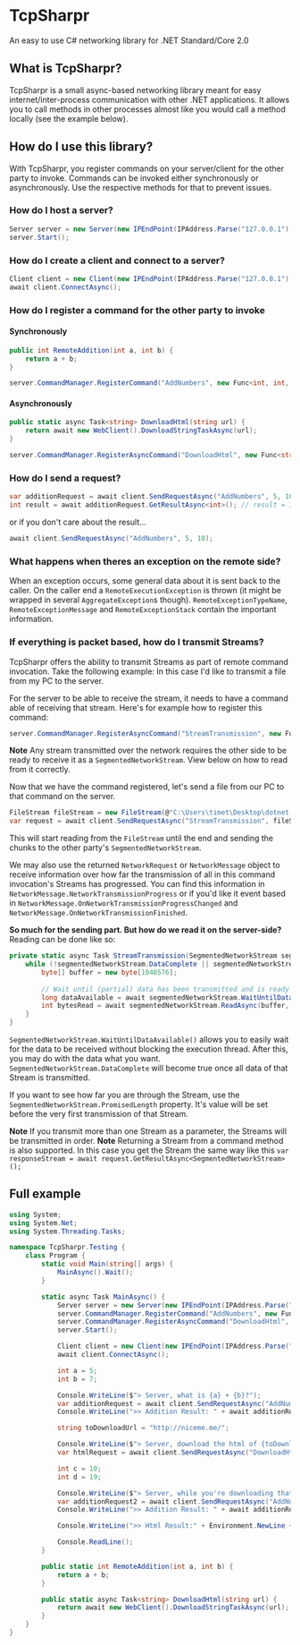 # TcpSharpr
An easy to use C# networking library for .NET Standard/Core 2.0

## What is TcpSharpr?
TcpSharpr is a small async-based networking library meant for easy internet/inter-process communication with other .NET applications. It allows you to call methods in other processes almost like you would call a method locally (see the example below).

## How do I use this library?
With TcpSharpr, you register commands on your server/client for the other party to invoke. Commands can be invoked either synchronously or asynchronously. Use the respective methods for that to prevent issues.

### How do I host a server?
```csharp
Server server = new Server(new IPEndPoint(IPAddress.Parse("127.0.0.1"), 1805));
server.Start();
```

### How do I create a client and connect to a server?
```csharp
Client client = new Client(new IPEndPoint(IPAddress.Parse("127.0.0.1"), 1805));
await client.ConnectAsync();
```

### How do I register a command for the other party to invoke
#### Synchronously
```csharp
public int RemoteAddition(int a, int b) {
    return a + b;
}

server.CommandManager.RegisterCommand("AddNumbers", new Func<int, int, int>(RemoteAddition));
```

#### Asynchronously
```csharp
public static async Task<string> DownloadHtml(string url) {
    return await new WebClient().DownloadStringTaskAsync(url);
}

server.CommandManager.RegisterAsyncCommand("DownloadHtml", new Func<string, Task<string>>(DownloadHtml));
```

### How do I send a request?
```csharp
var additionRequest = await client.SendRequestAsync("AddNumbers", 5, 10);
int result = await additionRequest.GetResultAsync<int>(); // result = 15
```
or if you don't care about the result...
```csharp
await client.SendRequestAsync("AddNumbers", 5, 10);
```

### What happens when theres an exception on the remote side?
When an exception occurs, some general data about it is sent back to the caller. On the caller end a `RemoteExecutionException` is thrown (it might be wrapped in several `AggregateException`s though). `RemoteExceptionTypeName`, `RemoteExceptionMessage` and `RemoteExceptionStack` contain the important information. 

### If everything is packet based, how do I transmit Streams?
TcpSharpr offers the ability to transmit Streams as part of remote command invocation. Take the following example:
In this case I'd like to transmit a file from my PC to the server.

For the server to be able to receive the stream, it needs to have a command able of receiving that stream. Here's for example how to register this command:

```csharp
server.CommandManager.RegisterAsyncCommand("StreamTransmission", new Func<SegmentedNetworkStream, Task>(StreamTransmission));
```
**Note** Any stream transmitted over the network requires the other side to be ready to receive it as a `SegmentedNetworkStream`. View below on how to read from it correctly.

Now that we have the command registered, let's send a file from our PC to that command on the server.

```csharp
FileStream fileStream = new FileStream(@"C:\Users\timet\Desktop\dotnet-sdk-2.1.201-win-x64.exe", FileMode.Open);
var request = await client.SendRequestAsync("StreamTransmission", fileStream);
```

This will start reading from the `FileStream` until the end and sending the chunks to the other party's `SegmentedNetworkStream`.

We may also use the returned `NetworkRequest` or `NetworkMessage` object to receive information over how far the transmission of all in this command invocation's Streams has progressed.
You can find this information in `NetworkMessage.NetworkTransmissionProgress` or if you'd like it event based in `NetworkMessage.OnNetworkTransmissionProgressChanged` and `NetworkMessage.OnNetworkTransmissionFinished`.

**So much for the sending part. But how do we read it on the server-side?**
Reading can be done like so:

```csharp
private static async Task StreamTransmission(SegmentedNetworkStream segmentedNetworkStream) {
	while (!segmentedNetworkStream.DataComplete || segmentedNetworkStream.DataAvailable > 0) {
		byte[] buffer = new byte[1048576];
		
		// Wait until (partial) data has been transmitted and is ready to be used
		long dataAvailable = await segmentedNetworkStream.WaitUntilDataAvailable();
		int bytesRead = await segmentedNetworkStream.ReadAsync(buffer, 0, buffer.Length);
	}
}
```

`SegmentedNetworkStream.WaitUntilDataAvailable()` allows you to easily wait for the data to be received without blocking the execution thread. After this, you may do with the data what you want. `SegmentedNetworkStream.DataComplete` will become true once all data of that Stream is transmitted.

If you want to see how far you are through the Stream, use the `SegmentedNetworkStream.PromisedLength` property. It's value will be set before the very first transmission of that Stream.

**Note** If you transmit more than one Stream as a parameter, the Streams will be transmitted in order.
**Note** Returning a Stream from a command method is also supported. In this case you get the Stream the same way like this `var responseStream = await request.GetResultAsync<SegmentedNetworkStream>();`


## Full example
```csharp
using System;
using System.Net;
using System.Threading.Tasks;

namespace TcpSharpr.Testing {
    class Program {
        static void Main(string[] args) {
            MainAsync().Wait();
        }

        static async Task MainAsync() {
            Server server = new Server(new IPEndPoint(IPAddress.Parse("127.0.0.1"), 1805));
            server.CommandManager.RegisterCommand("AddNumbers", new Func<int, int, int>(RemoteAddition));
            server.CommandManager.RegisterAsyncCommand("DownloadHtml", new Func<string, Task<string>>(DownloadHtml));
            server.Start();

            Client client = new Client(new IPEndPoint(IPAddress.Parse("127.0.0.1"), 1805));
            await client.ConnectAsync();

            int a = 5;
            int b = 7;

            Console.WriteLine($"> Server, what is {a} + {b}?");
            var additionRequest = await client.SendRequestAsync("AddNumbers", a, b);
            Console.WriteLine(">> Addition Result: " + await additionRequest.GetResultAsync<int>());

            string toDownloadUrl = "http://niceme.me/";

            Console.WriteLine($"> Server, download the html of {toDownloadUrl} for me please");
            var htmlRequest = await client.SendRequestAsync("DownloadHtml", toDownloadUrl);

            int c = 10;
            int d = 19;

            Console.WriteLine($"> Server, while you're downloading that html, can you please also tell me what's {c} + {d}");
            var additionRequest2 = await client.SendRequestAsync("AddNumbers", c, d);
            Console.WriteLine(">> Addition Result: " + await additionRequest2.GetResultAsync<int>());

            Console.WriteLine(">> Html Result:" + Environment.NewLine + await htmlRequest.GetResultAsync<string>());

            Console.ReadLine();
        }

        public static int RemoteAddition(int a, int b) {
            return a + b;
        }

        public static async Task<string> DownloadHtml(string url) {
            return await new WebClient().DownloadStringTaskAsync(url);
        }
    }
}
```
